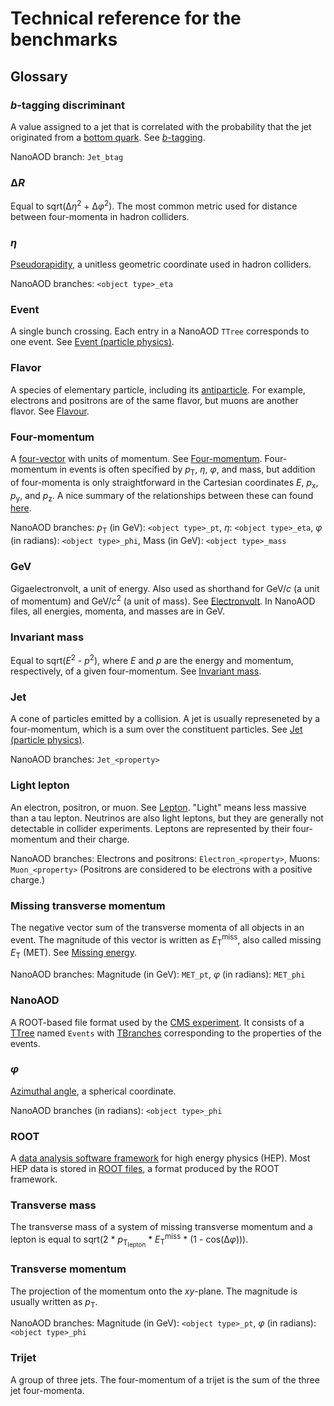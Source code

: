 # Technical reference for the benchmarks

## Glossary

### <i>b</i>-tagging discriminant

A value assigned to a jet that is correlated with the probability that the jet originated from a [bottom quark](https://en.wikipedia.org/wiki/Bottom_quark). See [<i>b</i>-tagging](https://en.wikipedia.org/wiki/B-tagging).

NanoAOD branch: `Jet_btag`

### Δ<i>R</i>

Equal to sqrt(Δ<i>η</i><sup>2</sup> + Δ<i>φ</i><sup>2</sup>). The most common metric used for distance between four-momenta in hadron colliders.

### <i>η</i>

[Pseudorapidity](https://en.wikipedia.org/wiki/Pseudorapidity), a unitless geometric coordinate used in hadron colliders.

NanoAOD branches: `<object type>_eta`

### Event

A single bunch crossing. Each entry in a NanoAOD `TTree` corresponds to one event. See [Event (particle physics)](https://en.wikipedia.org/wiki/Event_\(particle_physics\)).

### Flavor

A species of elementary particle, including its [antiparticle](https://en.wikipedia.org/wiki/Antiparticle). For example, electrons and positrons are of the same flavor, but muons are another flavor. See [Flavour](https://en.wikipedia.org/wiki/Flavour_\(particle_physics\)).

### Four-momentum

A [four-vector](https://en.wikipedia.org/wiki/Four-vector) with units of momentum. See [Four-momentum](https://en.wikipedia.org/wiki/Four-momentum). Four-momentum in events is often specified by <i>p</i><sub>T</sub>, <i>η</i>, <i>φ</i>, and mass, but addition of four-momenta is only straightforward in the Cartesian coordinates <i>E</i>, <i>p</i><sub>x</sub>, <i>p</i><sub>y</sub>, and <i>p</i><sub>z</sub>. A nice summary of the relationships between these can found [here](https://energyflow.network/docs/utils/).

NanoAOD branches: <i>p</i><sub>T</sub> (in GeV): `<object type>_pt`, <i>η</i>: `<object type>_eta`, <i>φ</i> (in radians): `<object type>_phi`, Mass (in GeV): `<object type>_mass`

### GeV

Gigaelectronvolt, a unit of energy. Also used as shorthand for GeV/<i>c</i> (a unit of momentum) and GeV/<i>c</i><sup>2</sup> (a unit of mass). See [Electronvolt](https://en.wikipedia.org/wiki/Electronvolt). In NanoAOD files, all energies, momenta, and masses are in GeV.

### Invariant mass

Equal to sqrt(<i>E</i><sup>2</sup> - <i>p</i><sup>2</sup>), where <i>E</i> and <i>p</i> are the energy and momentum, respectively, of a given four-momentum. See [Invariant mass](https://en.wikipedia.org/wiki/Invariant_mass).

### Jet

A cone of particles emitted by a collision. A jet is usually represeneted by a four-momentum, which is a sum over the constituent particles. See [Jet (particle physics)](https://en.wikipedia.org/wiki/Jet_\(particle_physics\)).

NanoAOD branches: `Jet_<property>`

### Light lepton

An electron, positron, or muon. See [Lepton](https://en.wikipedia.org/wiki/Lepton). "Light" means less massive than a tau lepton. Neutrinos are also light leptons, but they are generally not detectable in collider experiments. Leptons are represented by their four-momentum and their charge.

NanoAOD branches: Electrons and positrons: `Electron_<property>`, Muons: `Muon_<property>`
(Positrons are considered to be electrons with a positive charge.)

### Missing transverse momentum

The negative vector sum of the transverse momenta of all objects in an event. The magnitude of this vector is written as <i>E</i><sub>T</sub><sup>miss</sup>, also called missing <i>E</i><sub>T</sub> (MET). See [Missing energy](https://en.wikipedia.org/wiki/Missing_energy).

NanoAOD branches: Magnitude (in GeV): `MET_pt`, <i>φ</i> (in radians): `MET_phi`

### NanoAOD

A ROOT-based file format used by the [CMS experiment](https://en.wikipedia.org/wiki/Compact_Muon_Solenoid). It consists of a [TTree](https://root.cern.ch/doc/master/classTTree.html) named `Events` with [TBranches](https://root.cern.ch/doc/master/classTBranch.html) corresponding to the properties of the events.

### <i>φ</i>

[Azimuthal angle](https://en.wikipedia.org/wiki/Spherical_coordinate_system), a spherical coordinate.

NanoAOD branches (in radians): `<object type>_phi`

### ROOT

A [data analysis software framework](https://root.cern.ch/) for high energy physics (HEP). Most HEP data is stored in [ROOT files](https://root.cern.ch/doc/master/classTFile.html), a format produced by the ROOT framework.

### Transverse mass

The transverse mass of a system of missing transverse momentum and a lepton is equal to sqrt(2 * <i>p</i><sub>T<sub>lepton</sub></sub> * <i>E</i><sub>T</sub><sup>miss</sup> * (1 - cos(Δ<i>φ</i>))).

### Transverse momentum

The projection of the momentum onto the <i>xy</i>-plane. The magnitude is usually written as <i>p</i><sub>T</sub>.

NanoAOD branches: Magnitude (in GeV): `<object type>_pt`, <i>φ</i> (in radians): `<object type>_phi`

### Trijet

A group of three jets. The four-momentum of a trijet is the sum of the three jet four-momenta.

